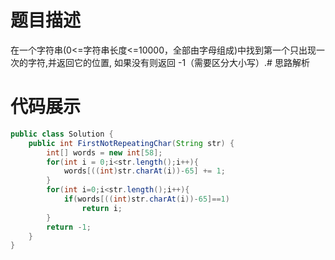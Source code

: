 #  题目描述

在一个字符串(0<=字符串长度<=10000，全部由字母组成)中找到第一个只出现一次的字符,并返回它的位置, 如果没有则返回 -1（需要区分大小写）.#  思路解析

#  代码展示
```java
public class Solution {
    public int FirstNotRepeatingChar(String str) {
        int[] words = new int[58];
        for(int i = 0;i<str.length();i++){
            words[((int)str.charAt(i))-65] += 1;
        }
        for(int i=0;i<str.length();i++){
            if(words[((int)str.charAt(i))-65]==1)
                return i;
        }
        return -1;
    }
}
```
